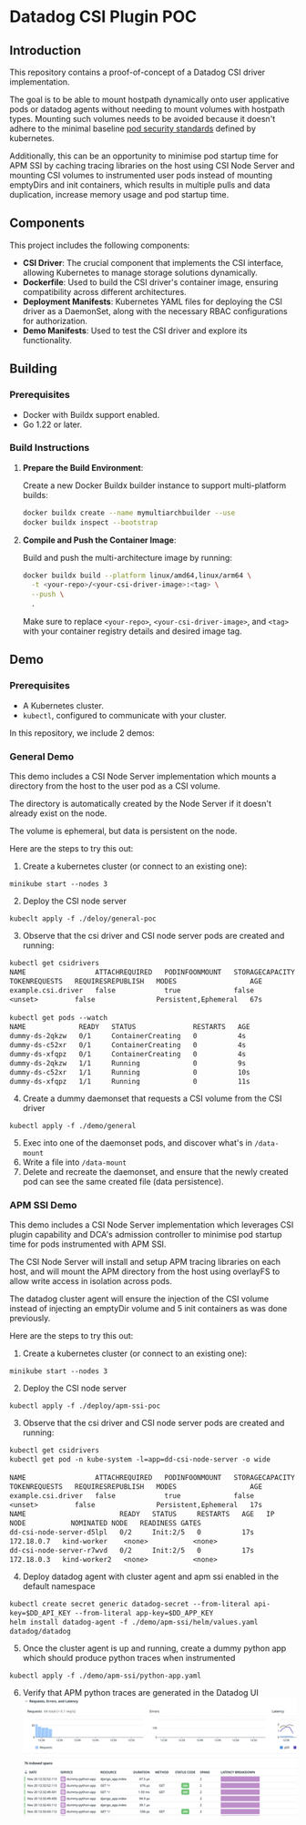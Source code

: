 # Datadog CSI Plugin POC

## Introduction

This repository contains a proof-of-concept of a Datadog CSI driver implementation.

The goal is to be able to mount hostpath dynamically onto user applicative pods or datadog agents without needing to mount volumes with hostpath types. Mounting such volumes needs to be avoided because it doesn't adhere to the minimal baseline [pod security standards](https://kubernetes.io/docs/concepts/security/pod-security-standards/) defined by kubernetes.

Additionally, this can be an opportunity to minimise pod startup time for APM SSI by caching tracing libraries on the host using CSI Node Server and mounting CSI volumes to instrumented user pods instead of mounting emptyDirs and init containers, which results in multiple pulls and data duplication, increase memory usage and pod startup time.

## Components

This project includes the following components:

- **CSI Driver**: The crucial component that implements the CSI interface, allowing Kubernetes to manage storage solutions dynamically.
- **Dockerfile**: Used to build the CSI driver's container image, ensuring compatibility across different architectures.
- **Deployment Manifests**: Kubernetes YAML files for deploying the CSI driver as a DaemonSet, along with the necessary RBAC configurations for authorization.
- **Demo Manifests**: Used to test the CSI driver and explore its functionality.

## Building

### Prerequisites

- Docker with Buildx support enabled.
- Go 1.22 or later.

### Build Instructions

1. **Prepare the Build Environment**:

   Create a new Docker Buildx builder instance to support multi-platform builds:

    ```sh
    docker buildx create --name mymultiarchbuilder --use
    docker buildx inspect --bootstrap
    ```

2. **Compile and Push the Container Image**:

    Build and push the multi-architecture image by running:

    ```bash
    docker buildx build --platform linux/amd64,linux/arm64 \
      -t <your-repo>/<your-csi-driver-image>:<tag> \
      --push \
      .
    ```

    Make sure to replace `<your-repo>`, `<your-csi-driver-image>`, and `<tag>` with your container registry details and desired image tag.

## Demo

### Prerequisites

- A Kubernetes cluster.
- `kubectl`, configured to communicate with your cluster.

In this repository, we include 2 demos:

### General Demo

This demo includes a CSI Node Server implementation which mounts a directory from the host to the user pod as a CSI volume.

The directory is automatically created by the Node Server if it doesn't already exist on the node.

The volume is ephemeral, but data is persistent on the node.

Here are the steps to try this out:

1. Create a kubernetes cluster (or connect to an existing one):
```
minikube start --nodes 3
```
2. Deploy the CSI node server
```
kubeclt apply -f ./deloy/general-poc
```
3. Observe that the csi driver and CSI node server pods are created and running:
```
kubectl get csidrivers
NAME                 ATTACHREQUIRED   PODINFOONMOUNT   STORAGECAPACITY   TOKENREQUESTS   REQUIRESREPUBLISH   MODES                  AGE
example.csi.driver   false            true             false             <unset>         false               Persistent,Ephemeral   67s

kubectl get pods --watch
NAME             READY   STATUS              RESTARTS   AGE
dummy-ds-2qkzw   0/1     ContainerCreating   0          4s
dummy-ds-c52xr   0/1     ContainerCreating   0          4s
dummy-ds-xfqpz   0/1     ContainerCreating   0          4s
dummy-ds-2qkzw   1/1     Running             0          9s
dummy-ds-c52xr   1/1     Running             0          10s
dummy-ds-xfqpz   1/1     Running             0          11s
```
4. Create a dummy daemonset that requests a CSI volume from the CSI driver
```
kubectl apply -f ./demo/general
```
5. Exec into one of the daemonset pods, and discover what's in `/data-mount`
6. Write a file into `/data-mount`
7. Delete and recreate the daemonset, and ensure that the newly created pod can see the same created file (data persistence).

### APM SSI Demo

This demo includes a CSI Node Server implementation which leverages CSI plugin capability and DCA's admission controller to minimise pod startup time for pods instrumented with APM SSI.

The CSI Node Server will install and setup APM tracing libraries on each host, and will mount the APM directory from the host using overlayFS to allow write access in isolation across pods.

The datadog cluster agent will ensure the injection of the CSI volume instead of injecting an emptyDir volume and 5 init containers as was done previously.

Here are the steps to try this out:

1. Create a kubernetes cluster (or connect to an existing one):
```
minikube start --nodes 3
```
2. Deploy the CSI node server
```
kubectl apply -f ./deploy/apm-ssi-poc
```
3. Observe that the csi driver and CSI node server pods are created and running:
```
kubectl get csidrivers
kubectl get pod -n kube-system -l=app=dd-csi-node-server -o wide

NAME                 ATTACHREQUIRED   PODINFOONMOUNT   STORAGECAPACITY   TOKENREQUESTS   REQUIRESREPUBLISH   MODES                  AGE
example.csi.driver   false            true             false             <unset>         false               Persistent,Ephemeral   17s
NAME                       READY   STATUS     RESTARTS   AGE   IP           NODE           NOMINATED NODE   READINESS GATES
dd-csi-node-server-d5lpl   0/2     Init:2/5   0          17s   172.18.0.7   kind-worker    <none>           <none>
dd-csi-node-server-r7wvd   0/2     Init:2/5   0          17s   172.18.0.3   kind-worker2   <none>           <none>
```
4. Deploy datadog agent with cluster agent and apm ssi enabled in the default namespace
```
kubectl create secret generic datadog-secret --from-literal api-key=$DD_API_KEY --from-literal app-key=$DD_APP_KEY
helm install datadog-agent -f ./demo/apm-ssi/helm/values.yaml datadog/datadog
```
5. Once the cluster agent is up and running, create a dummy python app which should produce python traces when instrumented
```
kubectl apply -f ./demo/apm-ssi/python-app.yaml
```
6. Verify that APM python traces are generated in the Datadog UI
![alt text](./media/traces.png)
